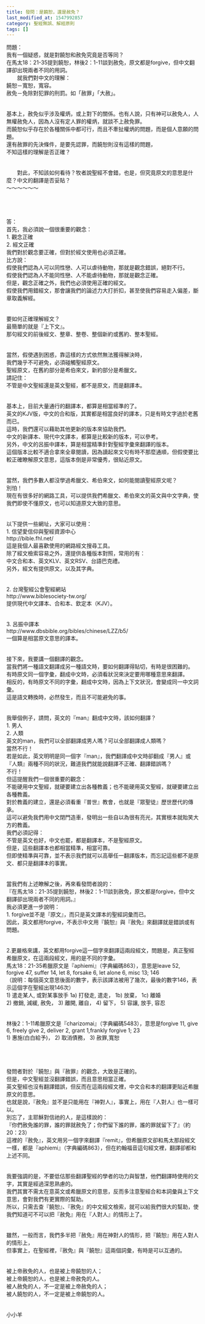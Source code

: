 ```yaml
---
title: 發問：是饒恕，還是赦免？
last_modified_at: 1547992857
category: 聖經無誤、解經原則
tags: []
---
```


<p>問題：<br/>我有一個疑惑，就是對饒恕和赦免究竟是否等同？<br/><!--more-->在馬太18：21-35提到饒恕，林後2：1-11談到赦免，原文都是forgive，但中文翻譯卻出現兩者不同的用詞。<br/>　　就我們對中文的理解：<br/>饒恕－寬恕，寬容。<br/>赦免－免除對犯罪的刑罰。如「赦罪」「大赦」。<br/><br/><br/>基本上，赦免似乎涉及權炳，或上對下的關係。也有人說，只有神可以赦免人，人無權赦免人，因為人沒有定人罪的權炳，就談不上赦免罪。<br/>而饒恕似乎存在於各種關係中都可行，而且不牽扯權炳的問題，而是個人意願的問題。<br/>還有赦罪的先決條件，是要先認罪，而饒恕則沒有這樣的問題，<br/>不知這樣的理解是否正確？<br/><br/><br/>　　對此，不知該如何看待？牧者說聖經不會錯，也是，但究竟原文的意思是什麼？中文的翻譯是否妥貼？<br/>～～～～～～<br/><br/><br/><br/><br/>答：<br/>首先，我必須說一個很重要的觀念：<br/>1.	觀念正確<br/>2.	經文正確<br/>我們對於觀念要正確，但對於經文使用也必須正確。<br/>比方說：<br/>假使我們認為人可以同性戀、人可以虐待動物，那就是觀念錯誤，絕對不行。<br/>假使我們認為人不能同性戀、人不能虐待動物，那就是觀念正確。<br/>但是，觀念正確之外，我們也必須使用正確的經文。<br/>假使我們用錯經文，那會讓我們的論述力大打折扣，甚至使我們容易走入偏差，斷章取義解經。<br/><br/><br/>要如何正確理解經文？<br/>最簡單的就是『上下文』。<br/>那句經文的前後經文、整章、整卷、整個新約或舊約、整本聖經。<br/><br/><br/>當然，假使遇到困惑，靠這樣的方式依然無法獲得解決時，<br/>我們幾乎不可避免，必須碰觸聖經原文。<br/>聖經原文，在舊約部分是希伯來文，新約部分是希臘文。<br/>請記住：<br/>不管是中文聖經還是英文聖經，都不是原文，而是翻譯本。<br/><br/><br/>基本上，目前大量通行的翻譯本，都算是相當經準的了。<br/>英文的KJV版，中文的合和版，其實都是相當良好的譯本，只是有時文字過於老舊而已。<br/>這時，我們還可以藉助其他更新的版本來協助我們。<br/>中文的新譯本、現代中文譯本，都算是比較新的版本，可以參考。<br/>另外，中文的呂振中譯本，算是相當精準針對聖經字彙來翻譯的版本。<br/>這個版本比較不適合拿來全章閱讀，因為讀起來文句有時不那麼通順，但假使要比較正確瞭解原文意思，這版本倒是非常優秀，很貼近原文。<br/><br/><br/>當然，我們多數人都沒學過希臘文、希伯來文，如何能閱讀聖經原文呢？<br/>別怕！<br/>現在有很多好的網路工具，可以提供我們希臘文、希伯來文的英文與中文字典，使我們即使不懂原文，也可以知道原文大致的意思。<br/><br/><br/>以下提供一些網址，大家可以使用：<br/>1.	信望愛信仰與聖經資源中心<br/>http://bible.fhl.net/<br/>這是我個人最喜歡使用的網路經文搜尋工具。<br/>除了經文檢索容易之外，還提供各種版本對照，常用的有：<br/>中文合和本、英文KLV、英文RSV、台語巴克禮。<br/>另外，經文有提供原文，以及其字典。<br/><br/><br/>2.	台灣聖經公會聖經網站<br/>http://www.biblesociety-tw.org/<br/>提供現代中文譯本、合和本、欽定本（KJV）。<br/><br/><br/>3.	呂振中譯本<br/>http://www.dbsbible.org/bibles/chinese/LZZ/b5/<br/>一個算是相當原文意思的譯本。<br/><br/><br/>接下來，我要講一個翻譯的觀念。<br/>當我們將一種語文翻譯成另一種語文時，要如何翻譯得貼切，有時是很困難的。<br/>有時原文同一個字彙，翻成中文時，必須看狀況來決定要用哪種意思來翻譯。<br/>相反的，有時原文不同的字彙，翻成中文時，因為上下文狀況，會變成同一中文詞彙。<br/>這是語文轉換時，必然發生，而且不可能避免的事。<br/><br/><br/>我舉個例子，請問，英文的『man』翻成中文時，該如何翻譯？<br/>1.	男人<br/>2.	人類<br/>英文的man，我們可以全部翻譯成男人嗎？可以全部翻譯成人類嗎？<br/>當然不行！<br/>若是如此，英文明明是同一個字『man』，我們翻譯成中文時卻翻成『男人』或『人類』兩種不同的狀況，難道我們就能說翻譯不正確、翻譯錯誤嗎？<br/>不行！<br/>但這提醒我們一個很重要的觀念：<br/>不能硬用中文聖經，就硬要建立出各種教義；也不能硬用英文聖經，就硬要建立出各種教義。<br/>對於教義的建立，還是必須看重『普世』教會，也就是『眾聖徒』歷世歷代的傳承。<br/>這可以避免我們用中文閉門造車，發明出一些自以為很有亮光，其實根本就貽笑大方的教義。<br/>我們必須記得：<br/>不管是英文也好，中文也罷，都是翻譯本，不是聖經原文。<br/>但是，這些翻譯本也都相當精準，相當可靠。<br/>但即使精準與可靠，並不表示我們就可以高舉任一翻譯版本，而忘記這些都不是原文、都只是翻譯本的事實。<br/><br/><br/>當我們有上述瞭解之後，再來看發問者說的：<br/>『在馬太18：21-35提到饒恕，林後2：1-11談到赦免，原文都是forgive，但中文翻譯卻出現兩者不同的用詞。』<br/>我必須更進一步說明：<br/>1.	forgive並不是『原文』，而只是英文譯本的聖經詞彙而已。<br/>因此，英文都用forgive，不表示中文用『饒恕』與『赦免』來翻譯就是錯誤或有問題。<br/><br/><br/>2.更嚴格來講，英文都用forgive這一個字來翻譯這兩段經文，問題是，真正聖經希臘原文，在這兩段經文，用的是不同的字彙。<br/>馬太18：21-35希臘原文是『aphiemi』（字典編碼863），意思是leave 52, forgive 47, suffer 14, let 8, forsake 6, let alone 6, misc 13; 146<br/>（說明：每個英文意思後面的數字，表示該譯法被用了幾次，最後的數字146，表示這個字在聖經出現146次）<br/>1) 遣走某人, 或對某事放手   1a) 打發走, 遣走， 1b) 放棄， 1c) 離婚 <br/>2) 撤銷, 減緩, 赦免，   3) 離開, 離自，   4) 留下，   5) 容讓, 放手, 容忍<br/><br/><br/>林後2：1-11希臘原文是『charizomai』（字典編碼5483），意思是forgive 11, give 6, freely give 2, deliver 2, grant 1,frankly forgive 1; 23<br/>1) 惠施(白白給予)，   2) 取消債務，     3) 赦罪,寬恕<br/><br/><br/><br/><br/>發問者對於『饒恕』與『赦罪』的觀念，大致是正確的。<br/>但是，中文聖經並沒翻譯錯誤，而且意思相當正確。<br/>英文聖經也沒有翻譯錯誤，但反而在這兩段經文裡，中文合和本的翻譯更貼近希臘原文的意思。<br/>也就是說，『赦免』並不是只能用在『神對人』，事實上，用在『人對人』也一樣可以。<br/>別忘了，主耶穌對信祂的人，是這樣說的：<br/>『你們赦免誰的罪，誰的罪就赦免了；你們留下誰的罪，誰的罪就留下了』（約20：23）<br/>這裡的『赦免』，英文用另一個字來翻譯『remit』，但希臘原文卻和馬太那段經文一樣，都是『aphiemi』（字典編碼863），但在約翰福音這句經文裡，翻譯卻都和上述不同。<br/><br/><br/>我要強調的是，不要低估那些翻譯聖經的學者的功力與智慧，他們翻譯時使用的文字，其實是經過深思熟慮的。<br/>我們其實不需太在意英文或希臘原文的意思，反而多注意聖經合和本詞彙與上下文意思，會對我們有更實際的幫助。<br/>所以，只需去查『饒恕』、『赦免』的中文經文檢索，就可以給我們很大的幫助，使我們知道可不可以把『赦免』用在『人對人』的情形上了。<br/><br/><br/>雖然，一般而言，我們多半把『赦免』用在神對人的情形，把『饒恕』用在人對人的情形上，<br/>但事實上，在聖經裡，『赦免』與『饒恕』這兩個詞彙，有時是可以互通的。<br/><br/><br/>被上帝赦免的人，也是被上帝饒恕的人；<br/>被上帝饒恕的人，也是被上帝赦免的人。<br/>被人赦免的人，不一定是被上帝赦免的人；<br/>被人饒恕的人，不一定是被上帝饒恕的人。<br/><br/><br/>小小羊<br/><br/>
</p>